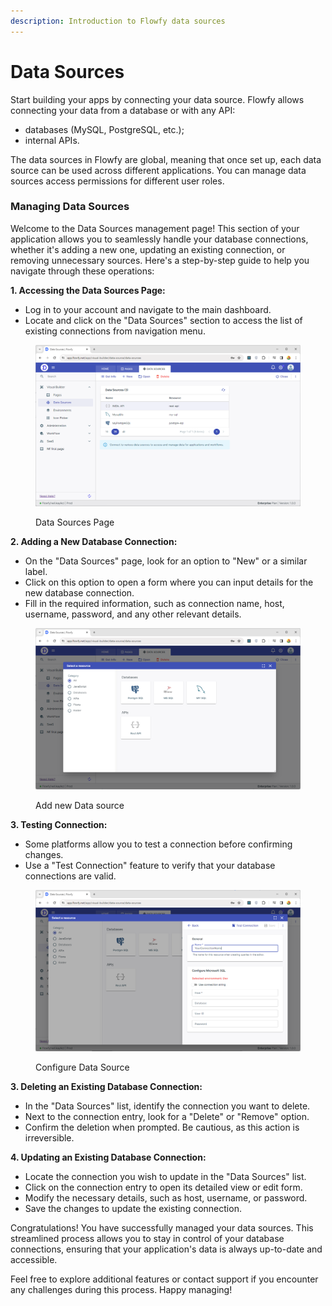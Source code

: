 ```yaml
---
description: Introduction to Flowfy data sources
---
```


# Data Sources

Start building your apps by connecting your data source. Flowfy allows connecting your data from a database or with any API:

* databases (MySQL, PostgreSQL, etc.);
* internal APIs.

The data sources in Flowfy are global, meaning that once set up, each data source can be used across different applications. You can manage data sources access permissions for different user roles.

### Managing Data Sources

Welcome to the Data Sources management page! This section of your application allows you to seamlessly handle your database connections, whether it's adding a new one, updating an existing connection, or removing unnecessary sources. Here's a step-by-step guide to help you navigate through these operations:

**1. Accessing the Data Sources Page:**

* Log in to your account and navigate to the main dashboard.
* Locate and click on the "Data Sources" section to access the list of existing connections from navigation menu.

<figure><img src="../.gitbook/assets/image (21).png" alt=""><figcaption><p>Data Sources Page</p></figcaption></figure>

**2. Adding a New Database Connection:**

* On the "Data Sources" page, look for an option to "New" or a similar label.
* Click on this option to open a form where you can input details for the new database connection.
* Fill in the required information, such as connection name, host, username, password, and any other relevant details.

<figure><img src="../.gitbook/assets/image (22).png" alt=""><figcaption><p>Add new Data source</p></figcaption></figure>

**3. Testing Connection:**

* Some platforms allow you to test a connection before confirming changes.
* Use a "Test Connection" feature to verify that your database connections are valid.

<figure><img src="../.gitbook/assets/image (23).png" alt=""><figcaption><p>Configure Data Source</p></figcaption></figure>

**3. Deleting an Existing Database Connection:**

* In the "Data Sources" list, identify the connection you want to delete.
* Next to the connection entry, look for a "Delete" or "Remove" option.
* Confirm the deletion when prompted. Be cautious, as this action is irreversible.

**4. Updating an Existing Database Connection:**

* Locate the connection you wish to update in the "Data Sources" list.
* Click on the connection entry to open its detailed view or edit form.
* Modify the necessary details, such as host, username, or password.
* Save the changes to update the existing connection.

Congratulations! You have successfully managed your data sources. This streamlined process allows you to stay in control of your database connections, ensuring that your application's data is always up-to-date and accessible.

Feel free to explore additional features or contact support if you encounter any challenges during this process. Happy managing!
